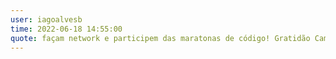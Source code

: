 ```yaml
---
user: iagoalvesb
time: 2022-06-18 14:55:00
quote: façam network e participem das maratonas de código! Gratidão Campus Party!!!
---
```

